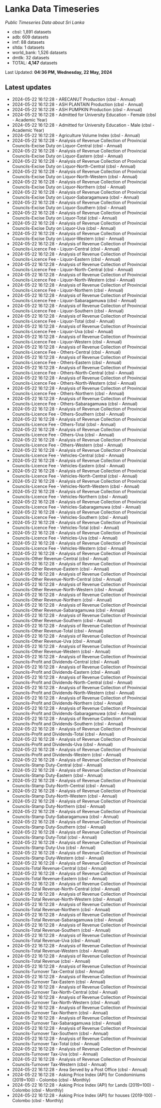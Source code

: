 # Lanka Data Timeseries
*Public Timeseries Data about Sri Lanka*

* cbsl: 1,891 datasets
* adb: 609 datasets
* imf: 88 datasets
* sltda: 1 datasets
* world_bank: 1,526 datasets
* dmtlk: 32 datasets
* TOTAL: **4,147** datasets

Last Updated: **04:36 PM, Wednesday, 22 May, 2024**

## Latest updates

* 2024-05-22 16:12:28 - ARECANUT Production (cbsl - Annual)
* 2024-05-22 16:12:28 - ASH PLANTAIN Production (cbsl - Annual)
* 2024-05-22 16:12:28 - ASH PUMPKIN Production (cbsl - Annual)
* 2024-05-22 16:12:28 - Admitted for University Education - Female (cbsl - Academic Year)
* 2024-05-22 16:12:28 - Admitted for University Education - Male (cbsl - Academic Year)
* 2024-05-22 16:12:28 - Agriculture Volume Index (cbsl - Annual)
* 2024-05-22 16:12:28 - Analysis of Revenue Collection of Provincial Councils-Excise Duty on Liquor-Central (cbsl - Annual)
* 2024-05-22 16:12:28 - Analysis of Revenue Collection of Provincial Councils-Excise Duty on Liquor-Eastern (cbsl - Annual)
* 2024-05-22 16:12:28 - Analysis of Revenue Collection of Provincial Councils-Excise Duty on Liquor-North-Central (cbsl - Annual)
* 2024-05-22 16:12:28 - Analysis of Revenue Collection of Provincial Councils-Excise Duty on Liquor-North-Western (cbsl - Annual)
* 2024-05-22 16:12:28 - Analysis of Revenue Collection of Provincial Councils-Excise Duty on Liquor-Northern (cbsl - Annual)
* 2024-05-22 16:12:28 - Analysis of Revenue Collection of Provincial Councils-Excise Duty on Liquor-Sabaragamuwa (cbsl - Annual)
* 2024-05-22 16:12:28 - Analysis of Revenue Collection of Provincial Councils-Excise Duty on Liquor-Southern (cbsl - Annual)
* 2024-05-22 16:12:28 - Analysis of Revenue Collection of Provincial Councils-Excise Duty on Liquor-Total (cbsl - Annual)
* 2024-05-22 16:12:28 - Analysis of Revenue Collection of Provincial Councils-Excise Duty on Liquor-Uva (cbsl - Annual)
* 2024-05-22 16:12:28 - Analysis of Revenue Collection of Provincial Councils-Excise Duty on Liquor-Western (cbsl - Annual)
* 2024-05-22 16:12:28 - Analysis of Revenue Collection of Provincial Councils-Licence Fee - Liquor-Central (cbsl - Annual)
* 2024-05-22 16:12:28 - Analysis of Revenue Collection of Provincial Councils-Licence Fee - Liquor-Eastern (cbsl - Annual)
* 2024-05-22 16:12:28 - Analysis of Revenue Collection of Provincial Councils-Licence Fee - Liquor-North-Central (cbsl - Annual)
* 2024-05-22 16:12:28 - Analysis of Revenue Collection of Provincial Councils-Licence Fee - Liquor-North-Western (cbsl - Annual)
* 2024-05-22 16:12:28 - Analysis of Revenue Collection of Provincial Councils-Licence Fee - Liquor-Northern (cbsl - Annual)
* 2024-05-22 16:12:28 - Analysis of Revenue Collection of Provincial Councils-Licence Fee - Liquor-Sabaragamuwa (cbsl - Annual)
* 2024-05-22 16:12:28 - Analysis of Revenue Collection of Provincial Councils-Licence Fee - Liquor-Southern (cbsl - Annual)
* 2024-05-22 16:12:28 - Analysis of Revenue Collection of Provincial Councils-Licence Fee - Liquor-Total (cbsl - Annual)
* 2024-05-22 16:12:28 - Analysis of Revenue Collection of Provincial Councils-Licence Fee - Liquor-Uva (cbsl - Annual)
* 2024-05-22 16:12:28 - Analysis of Revenue Collection of Provincial Councils-Licence Fee - Liquor-Western (cbsl - Annual)
* 2024-05-22 16:12:28 - Analysis of Revenue Collection of Provincial Councils-Licence Fee - Others-Central (cbsl - Annual)
* 2024-05-22 16:12:28 - Analysis of Revenue Collection of Provincial Councils-Licence Fee - Others-Eastern (cbsl - Annual)
* 2024-05-22 16:12:28 - Analysis of Revenue Collection of Provincial Councils-Licence Fee - Others-North-Central (cbsl - Annual)
* 2024-05-22 16:12:28 - Analysis of Revenue Collection of Provincial Councils-Licence Fee - Others-North-Western (cbsl - Annual)
* 2024-05-22 16:12:28 - Analysis of Revenue Collection of Provincial Councils-Licence Fee - Others-Northern (cbsl - Annual)
* 2024-05-22 16:12:28 - Analysis of Revenue Collection of Provincial Councils-Licence Fee - Others-Sabaragamuwa (cbsl - Annual)
* 2024-05-22 16:12:28 - Analysis of Revenue Collection of Provincial Councils-Licence Fee - Others-Southern (cbsl - Annual)
* 2024-05-22 16:12:28 - Analysis of Revenue Collection of Provincial Councils-Licence Fee - Others-Total (cbsl - Annual)
* 2024-05-22 16:12:28 - Analysis of Revenue Collection of Provincial Councils-Licence Fee - Others-Uva (cbsl - Annual)
* 2024-05-22 16:12:28 - Analysis of Revenue Collection of Provincial Councils-Licence Fee - Others-Western (cbsl - Annual)
* 2024-05-22 16:12:28 - Analysis of Revenue Collection of Provincial Councils-Licence Fee - Vehicles-Central (cbsl - Annual)
* 2024-05-22 16:12:28 - Analysis of Revenue Collection of Provincial Councils-Licence Fee - Vehicles-Eastern (cbsl - Annual)
* 2024-05-22 16:12:28 - Analysis of Revenue Collection of Provincial Councils-Licence Fee - Vehicles-North-Central (cbsl - Annual)
* 2024-05-22 16:12:28 - Analysis of Revenue Collection of Provincial Councils-Licence Fee - Vehicles-North-Western (cbsl - Annual)
* 2024-05-22 16:12:28 - Analysis of Revenue Collection of Provincial Councils-Licence Fee - Vehicles-Northern (cbsl - Annual)
* 2024-05-22 16:12:28 - Analysis of Revenue Collection of Provincial Councils-Licence Fee - Vehicles-Sabaragamuwa (cbsl - Annual)
* 2024-05-22 16:12:28 - Analysis of Revenue Collection of Provincial Councils-Licence Fee - Vehicles-Southern (cbsl - Annual)
* 2024-05-22 16:12:28 - Analysis of Revenue Collection of Provincial Councils-Licence Fee - Vehicles-Total (cbsl - Annual)
* 2024-05-22 16:12:28 - Analysis of Revenue Collection of Provincial Councils-Licence Fee - Vehicles-Uva (cbsl - Annual)
* 2024-05-22 16:12:28 - Analysis of Revenue Collection of Provincial Councils-Licence Fee - Vehicles-Western (cbsl - Annual)
* 2024-05-22 16:12:28 - Analysis of Revenue Collection of Provincial Councils-Other Revenue-Central (cbsl - Annual)
* 2024-05-22 16:12:28 - Analysis of Revenue Collection of Provincial Councils-Other Revenue-Eastern (cbsl - Annual)
* 2024-05-22 16:12:28 - Analysis of Revenue Collection of Provincial Councils-Other Revenue-North-Central (cbsl - Annual)
* 2024-05-22 16:12:28 - Analysis of Revenue Collection of Provincial Councils-Other Revenue-North-Western (cbsl - Annual)
* 2024-05-22 16:12:28 - Analysis of Revenue Collection of Provincial Councils-Other Revenue-Northern (cbsl - Annual)
* 2024-05-22 16:12:28 - Analysis of Revenue Collection of Provincial Councils-Other Revenue-Sabaragamuwa (cbsl - Annual)
* 2024-05-22 16:12:28 - Analysis of Revenue Collection of Provincial Councils-Other Revenue-Southern (cbsl - Annual)
* 2024-05-22 16:12:28 - Analysis of Revenue Collection of Provincial Councils-Other Revenue-Total (cbsl - Annual)
* 2024-05-22 16:12:28 - Analysis of Revenue Collection of Provincial Councils-Other Revenue-Uva (cbsl - Annual)
* 2024-05-22 16:12:28 - Analysis of Revenue Collection of Provincial Councils-Other Revenue-Western (cbsl - Annual)
* 2024-05-22 16:12:28 - Analysis of Revenue Collection of Provincial Councils-Profit and Dividends-Central (cbsl - Annual)
* 2024-05-22 16:12:28 - Analysis of Revenue Collection of Provincial Councils-Profit and Dividends-Eastern (cbsl - Annual)
* 2024-05-22 16:12:28 - Analysis of Revenue Collection of Provincial Councils-Profit and Dividends-North-Central (cbsl - Annual)
* 2024-05-22 16:12:28 - Analysis of Revenue Collection of Provincial Councils-Profit and Dividends-North-Western (cbsl - Annual)
* 2024-05-22 16:12:28 - Analysis of Revenue Collection of Provincial Councils-Profit and Dividends-Northern (cbsl - Annual)
* 2024-05-22 16:12:28 - Analysis of Revenue Collection of Provincial Councils-Profit and Dividends-Sabaragamuwa (cbsl - Annual)
* 2024-05-22 16:12:28 - Analysis of Revenue Collection of Provincial Councils-Profit and Dividends-Southern (cbsl - Annual)
* 2024-05-22 16:12:28 - Analysis of Revenue Collection of Provincial Councils-Profit and Dividends-Total (cbsl - Annual)
* 2024-05-22 16:12:28 - Analysis of Revenue Collection of Provincial Councils-Profit and Dividends-Uva (cbsl - Annual)
* 2024-05-22 16:12:28 - Analysis of Revenue Collection of Provincial Councils-Profit and Dividends-Western (cbsl - Annual)
* 2024-05-22 16:12:28 - Analysis of Revenue Collection of Provincial Councils-Stamp Duty-Central (cbsl - Annual)
* 2024-05-22 16:12:28 - Analysis of Revenue Collection of Provincial Councils-Stamp Duty-Eastern (cbsl - Annual)
* 2024-05-22 16:12:28 - Analysis of Revenue Collection of Provincial Councils-Stamp Duty-North-Central (cbsl - Annual)
* 2024-05-22 16:12:28 - Analysis of Revenue Collection of Provincial Councils-Stamp Duty-North-Western (cbsl - Annual)
* 2024-05-22 16:12:28 - Analysis of Revenue Collection of Provincial Councils-Stamp Duty-Northern (cbsl - Annual)
* 2024-05-22 16:12:28 - Analysis of Revenue Collection of Provincial Councils-Stamp Duty-Sabaragamuwa (cbsl - Annual)
* 2024-05-22 16:12:28 - Analysis of Revenue Collection of Provincial Councils-Stamp Duty-Southern (cbsl - Annual)
* 2024-05-22 16:12:28 - Analysis of Revenue Collection of Provincial Councils-Stamp Duty-Total (cbsl - Annual)
* 2024-05-22 16:12:28 - Analysis of Revenue Collection of Provincial Councils-Stamp Duty-Uva (cbsl - Annual)
* 2024-05-22 16:12:28 - Analysis of Revenue Collection of Provincial Councils-Stamp Duty-Western (cbsl - Annual)
* 2024-05-22 16:12:28 - Analysis of Revenue Collection of Provincial Councils-Total Revenue-Central (cbsl - Annual)
* 2024-05-22 16:12:28 - Analysis of Revenue Collection of Provincial Councils-Total Revenue-Eastern (cbsl - Annual)
* 2024-05-22 16:12:28 - Analysis of Revenue Collection of Provincial Councils-Total Revenue-North-Central (cbsl - Annual)
* 2024-05-22 16:12:28 - Analysis of Revenue Collection of Provincial Councils-Total Revenue-North-Western (cbsl - Annual)
* 2024-05-22 16:12:28 - Analysis of Revenue Collection of Provincial Councils-Total Revenue-Northern (cbsl - Annual)
* 2024-05-22 16:12:28 - Analysis of Revenue Collection of Provincial Councils-Total Revenue-Sabaragamuwa (cbsl - Annual)
* 2024-05-22 16:12:28 - Analysis of Revenue Collection of Provincial Councils-Total Revenue-Southern (cbsl - Annual)
* 2024-05-22 16:12:28 - Analysis of Revenue Collection of Provincial Councils-Total Revenue-Uva (cbsl - Annual)
* 2024-05-22 16:12:28 - Analysis of Revenue Collection of Provincial Councils-Total Revenue-Western (cbsl - Annual)
* 2024-05-22 16:12:28 - Analysis of Revenue Collection of Provincial Councils-Total Revenue (cbsl - Annual)
* 2024-05-22 16:12:28 - Analysis of Revenue Collection of Provincial Councils-Turnover Tax-Central (cbsl - Annual)
* 2024-05-22 16:12:28 - Analysis of Revenue Collection of Provincial Councils-Turnover Tax-Eastern (cbsl - Annual)
* 2024-05-22 16:12:28 - Analysis of Revenue Collection of Provincial Councils-Turnover Tax-North-Central (cbsl - Annual)
* 2024-05-22 16:12:28 - Analysis of Revenue Collection of Provincial Councils-Turnover Tax-North-Western (cbsl - Annual)
* 2024-05-22 16:12:28 - Analysis of Revenue Collection of Provincial Councils-Turnover Tax-Northern (cbsl - Annual)
* 2024-05-22 16:12:28 - Analysis of Revenue Collection of Provincial Councils-Turnover Tax-Sabaragamuwa (cbsl - Annual)
* 2024-05-22 16:12:28 - Analysis of Revenue Collection of Provincial Councils-Turnover Tax-Southern (cbsl - Annual)
* 2024-05-22 16:12:28 - Analysis of Revenue Collection of Provincial Councils-Turnover Tax-Total (cbsl - Annual)
* 2024-05-22 16:12:28 - Analysis of Revenue Collection of Provincial Councils-Turnover Tax-Uva (cbsl - Annual)
* 2024-05-22 16:12:28 - Analysis of Revenue Collection of Provincial Councils-Turnover Tax-Western (cbsl - Annual)
* 2024-05-22 16:12:28 - Area Served by a Post Office (cbsl - Annual)
* 2024-05-22 16:12:28 - Asking Price Index (API) for Condominiums (2019=100) - Colombo (cbsl - Monthly)
* 2024-05-22 16:12:28 - Asking Price Index (API) for Lands (2019=100) - Colombo (cbsl - Monthly)
* 2024-05-22 16:12:28 - Asking Price Index (API) for houses (2019-100) - Colombo (cbsl - Monthly)